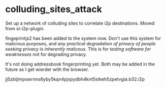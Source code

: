 # colluding_sites_attack

Set up a network of colluding sites to correlate i2p destinations. Moved from
si-i2p-plugin.

fingeprintjs2 has been added to the system now. Don't use this system for
malicious purposes, and *any practical degradation of privacy of people seeking*
*privacy is inherently malicous*. This is for *testing software for weaknesses*
not for degrading privacy.

It's not doing addressbook fingerprinting yet. Both may be added in the future as I get wierder with the browser.

jj5zbijlmpswrnns6yby5kqn4pjxpydbh4knt5stkeh5zpetvgia.b32.i2p
